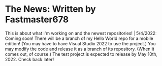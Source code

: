 # The News: Written by Fastmaster678
This is about what I'm working on and the newest repositories! 
| 5/4/2022: Coming soon! There will be a branch of my Hello World repo for a mobile edition!
(You may have to have Visual Studio 2022 to use the project.) You may modify the code and release
it as a branch of its repository. (When it comes out, of course.) The test project is expected to release by May 10th, 2022.
Check back later!

